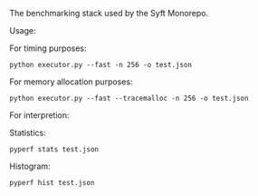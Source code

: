 The benchmarking stack used by the Syft Monorepo.

Usage:

For timing purposes:
```
python executor.py --fast -n 256 -o test.json
```

For memory allocation purposes:
```
python executor.py --fast --tracemalloc -n 256 -o test.json
```


For interpretion:

Statistics:
```
pyperf stats test.json
```

Histogram:
```
pyperf hist test.json
```
